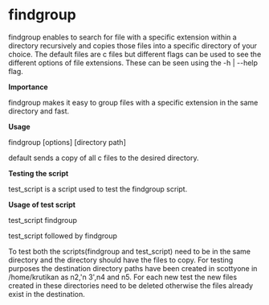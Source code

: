 # findgroup

findgroup enables to search for file with a specific extension within a directory recursively and copies those files into a specific directory of your choice. The default files are c files but different flags can be used to see the different options of file extensions. These can be seen using the -h | --help flag. 

**Importance**

findgroup makes it easy to group files with a specific extension in the same directory and fast.

**Usage**

findgroup [options] [directory path]

  default sends a copy of all c files to the desired directory. 
  
  **Testing the script**
  
  test_script is a script used to test the findgroup script.
  
  **Usage of test script**
  
  test_script findgroup
  
  test_script followed by findgroup
  
  To test both the scripts(findgroup and test_script) need to be in the same directory and the directory should have the files to copy. 
  For testing purposes the destination directory paths have been created in scottyone in /home/krutikan as n2,'n 3',n4 and n5.
  For each new test the new files created in these directories need to be deleted otherwise the files already exist in the destination.
